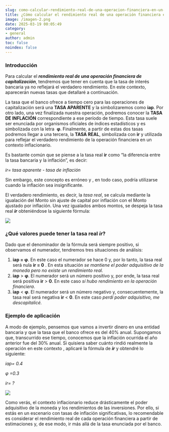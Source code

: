 ```yaml
---
slug: como-calcular-rendimiento-real-de-una-operacion-financiera-en-un-contexto-inflacionario
title: ¿Cómo calcular el rendimiento real de una operación financiera en un contexto inflacionario?
image: /imagen-2.png
date: 2025-03-19 00:05:49
category:
- general
author: admin
toc: false
noindex: false
---
```

### Introducción

Para calcular el ***rendimiento real de una operación financiera de capitalización***,  tendremos que tener en cuenta que la tasa de interés bancaria ya no reflejará el verdadero rendimiento. En este contexto, aparecerán nuevas tasas que detallaré a continuación.

La tasa que el banco ofrece a tiempo cero para las operaciones de capitalización será una **TASA APARENTE** y la simbolizaremos como **iap**. Por otro lado, una vez finalizada nuestra operación, podremos conocer la **TASA DE INFLACIÓN** correspondiente a ese período de tiempo. Esta tasa suele ser enunciada por organismos oficiales de índices estadísticos y es simbolizada con la letra  **φ**. Finalmente, a partir de estas dos tasas podremos llegar a una tercera, la **TASA REAL**, simbolizada con **ir** y utilizada para reflejar el verdadero rendimiento de la operación financiera en un contexto inflacionario.

Es bastante común que se piense a la tasa real **ir** como “la diferencia entre la tasa bancaria y la inflación”, es decir:

_ir= tasa aparente - tasa de inflación_

Sin embargo, este concepto es erróneo y , en todo caso, podría utilizarse cuando la inflación sea insignificante.

El verdadero rendimiento, es decir, la _tasa real_, se calcula mediante la igualación del Monto sin ajuste de capital por inflación con el Monto ajustado por inflación. Una vez igualados ambos montos, se despeja la tasa real ***ir*** obteniéndose la siguiente fórmula:

![](/image-4-.png)

### ¿Qué valores puede tener la tasa real _ir_?

Dado que el denominador de la fórmula será siempre positivo, si observamos el numerador, tendremos tres situaciones de análisis:

1. **iap = φ**.  En este caso el numerador se hace 0 y, por lo tanto, la tasa real será nula **ir = 0** . En esta situación _se mantiene el poder adquisitivo de la moneda pero no existe un rendimiento real._
1. **iap** > **φ**. El numerador será un número positivo y, por ende, la tasa real será positiva **ir** > **0**. En este caso _sí hubo rendimiento en la operación financiera_.
1. **iap** < **φ**. El numerador será un número negativo y, consecuentemente, la tasa real será negativa **ir** < **0**. En este caso _perdí poder adquisitivo, me descapitalicé._

### Ejemplo de aplicación

A modo de ejemplo, pensemos que vamos a invertir dinero en una entidad bancaria y que la tasa que el banco ofrece es del 40% anual. Supongamos que,  transcurrido ese tiempo, conocemos que la inflación ocurrida el año anterior fue del 30% anual. Si quisiera saber cuánto rindió realmente la operación en este contexto , aplicaré la fórmula de ***ir*** y obtendré lo siguiente:

_iap= 0.4_

_φ =0.3_

_ir= ?_

![](/image-5-.png)

Como verás, el contexto inflacionario reduce drásticamente el poder adquisitivo de la moneda y los rendimientos de las inversiones. Por ello, si estás en un escenario con tasas de inflación significativas, lo recomendable es considerar el rendimiento real de cada operación financiera a partir de estimaciones y, de ese modo, ir más allá de la tasa enunciada por el banco.
